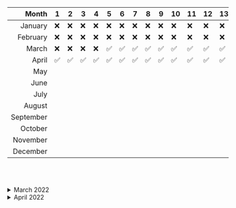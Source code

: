 |     Month | 1   | 2   | 3   | 4   | 5   | 6   | 7   | 8   | 9   | 10  | 11  | 12  | 13  | 14  | 15  | 16  | 17  | 18  | 19  | 20  | 21  | 22  | 23  | 24  | 25  | 26  | 27  | 28  | 29  | 30  | 31  |
| --------: | --- | --- | --- | --- | --- | --- | --- | --- | --- | --- | --- | --- | --- | --- | --- | --- | --- | --- | --- | --- | --- | --- | --- | --- | --- | --- | --- | --- | --- | --- | --- |
|   January | ❌  | ❌  | ❌  | ❌  | ❌  | ❌  | ❌  | ❌  | ❌  | ❌  | ❌  | ❌  | ❌  | ❌  | ❌  | ❌  | ❌  | ❌  | ❌  | ❌  | ❌  | ❌  | ❌  | ❌  | ❌  | ❌  | ❌  | ❌  | ❌  | ❌  | ❌  |
|  February | ❌  | ❌  | ❌  | ❌  | ❌  | ❌  | ❌  | ❌  | ❌  | ❌  | ❌  | ❌  | ❌  | ❌  | ❌  | ❌  | ❌  | ❌  | ❌  | ❌  | ❌  | ❌  | ❌  | ❌  | ❌  | ❌  | ❌  | ❌  | ❌  | ❌  | ❌  |
|     March | ❌  | ❌  | ❌  | ❌  | ✅  | ✅  | ✅  | ✅  | ✅  | ✅  | ✅  | ✅  | ✅  | ✅  | ✅  | ✅  | ✅  | ✅  | ✅  | ✅  | ✅  | ✅  | ✅  | ✅  | ✅  | ✅  | ✅  | ✅  | ✅  | ✅  | ✅  |
|     April | ✅  | ✅  | ✅  | ✅  | ✅  | ✅  | ✅  | ✅  | ✅  | ✅  | ✅  | ✅  | ✅  | ✅  |
|       May |
|      June |
|      July |
|    August |
| September |
|   October |
|  November |
|  December |

<br /><br />

<details><summary>March 2022</summary>
<table style="margin-left: 3rem">
  <tr>
    <th>Date</th> <th>Name</th> <th>Difficulty</th> <th>Tags</th>
  </tr>
  <tr>
    <td>05</td>
    <td>
      <a href="https://leetcode.com/problems/delete-and-earn/">
        Delete And Earn
      </a>
    </td>
    <td>🟠MEDIUM</td>
    <td>Array, Dynamic-Programming, Hash-table</td>
  </tr>
  <tr>
    <td>06</td>
    <td>
      <a href="https://leetcode.com/problems/count-all-valid-pickup-and-delivery-options/">
        Count All Valid Pickup And Delivery Options 
      </a>
    </td>
    <td>🔴HARD</td>
    <td>Maths, Dynamic-Programming, Combinatorics</td>
  </tr>
  <tr>
    <td>07</td>
    <td>
      <a href="https://leetcode.com/problems/merge-two-sorted-lists/">
        Merge Two Sorted Lists
      </a>
    </td>
    <td>🟢EASY</td>
    <td>Linked List, Two Pointer</td>
  </tr>
  <tr>
    <td>08</td>
    <td>
      <a href="https://leetcode.com/problems/linked-list-cycle">
        Linked List Cycle
      </a>
    </td> 
    <td>🟢EASY</td> 
    <td>Linked List, Two Pointer</td>
  </tr>
  <tr>
    <td>09</td>
    <td>
      <a href="https://leetcode.com/problems/remove-duplicates-from-sorted-list-ii">
        Remove Duplicates From Sorted List II
      </a>
    </td>
    <td>🟠MEDIUM</td>
    <td>Linked List</td>
  </tr>
  <tr>
    <td>10</td> 
    <td>
      <a href="https://leetcode.com/problems/add-two-numbers">
        Add Two Numbers
      </a>
    </td> 
    <td>🟠MEDIUM</td>
    <td>Linked List, Maths</td>
  </tr>
  <tr>
    <td>11</td> 
    <td>
      <a href="https://leetcode.com/problems/rotate-list">
        Rotate List
      </a>
    </td> 
    <td>🟠MEDIUM</td>
    <td>Linked List, Two Pointer</td>
  </tr>
  <tr>
    <td>12</td> 
    <td>
      <a href="https://leetcode.com/problems/copy-list-with-random-pointer/">
        Copy List With Random Pointer
      </a>
    </td> 
    <td>🟠MEDIUM</td>
    <td>Linked List</td>
  </tr>
  <tr>
    <td>13</td> 
    <td>
      <a href="https://leetcode.com/problems/valid-parentheses/">
        Valid Parentheses
      </a>
    </td> 
    <td>🟢EASY</td>
    <td>String, Stack</td>
  </tr>
  <tr>
    <td>14</td> 
    <td>
      <a href="https://leetcode.com/problems/simplify-path/">
        Simplify Path
      </a>
    </td> 
    <td>🟠MEDIUM</td>
    <td>String, Stack</td>
  </tr>
  <tr>
    <td>15</td> 
    <td>
      <a href="https://leetcode.com/problems/minimum-remove-to-make-valid-parentheses/">
        Minimum Remove To Make Valid Parentheses
      </a>
    </td> 
    <td>🟠MEDIUM</td>
    <td>String, Stack</td>
  </tr>
  <tr>
    <td>16</td> 
    <td>
      <a href="https://leetcode.com/problems/validate-stack-sequences/">
        Validate Stack Sequences
      </a>
    </td> 
    <td>🟠MEDIUM</td>
    <td>Array, Stack</td>
  </tr>
  <tr>
    <td>17</td> 
    <td>
      <a href="https://leetcode.com/problems/score-of-parentheses/">
        Score of Parentheses
      </a>
    </td> 
    <td>🟠MEDIUM</td>
    <td>String, Stack</td>
  </tr>
  <tr>
    <td>18</td> 
    <td>
      <a href="https://leetcode.com/problems/remove-duplicate-letters/">
        Remove Duplicate Letters
      </a>
    </td> 
    <td>🟠MEDIUM</td>
    <td>String, Stack, Greedy</td>
  </tr>
  <tr>
    <td>19</td> 
    <td>
      <a href="https://leetcode.com/problems/maximum-frequency-stack/">
        Maximum Frequency Stack
      </a>
    </td> 
    <td>🔴HARD</td>
    <td>Array, Stack, Hashing</td>
  </tr>
  <tr>
    <td>20</td> 
    <td>
      <a href="https://leetcode.com/problems/minimum-domino-rotations-for-equal-row/">
        Minimum Domino Rotation For Equal Row
      </a>
    </td> 
    <td>🟠MEDIUM</td>
    <td>Array, Greedy</td>
  </tr>
  <tr>
    <td>21</td> 
    <td>
      <a href="https://leetcode.com/problems/partition-labels/">
        Partition Labels
      </a>
    </td> 
    <td>🟠MEDIUM</td>
    <td>String, Hash-Table, Greedy</td>
  </tr>
  <tr>
    <td>22</td> 
    <td>
      <a href="https://leetcode.com/problems/smallest-string-with-a-given-numeric-value/">
        Smallest String With a Given Numeric Value
      </a>
    </td> 
    <td>🟠MEDIUM</td>
    <td>String, Greedy</td>
  </tr>
  <tr>
    <td>23</td> 
    <td>
      <a href="https://leetcode.com/problems/broken-calculator/">
        Broken Calculator
      </a>
    </td> 
    <td>🟠MEDIUM</td>
    <td>String, Greedy</td>
  </tr>
  <tr>
    <td>24</td> 
    <td>
      <a href="https://leetcode.com/problems/boats-to-save-people/">
        Boats To Save People
      </a>
    </td> 
    <td>🟠MEDIUM</td>
    <td>Array, Two-Pointer, Greedy, Sorting</td>
  </tr>
  <tr>
    <td>25</td> 
    <td>
      <a href="https://leetcode.com/problems/two-city-scheduling/">
        Two City Scheduling
      </a>
    </td> 
    <td>🟠MEDIUM</td>
    <td>Array, Greedy, Sorting</td>
  </tr>
  <tr>
    <td>26</td> 
    <td>
      <a href="https://leetcode.com/problems/binary-search/">
        Binary Search
      </a>
    </td> 
    <td>🟠MEDIUM</td>
    <td>Array, Binary-Search</td>
  </tr>
  <tr>
    <td>27</td> 
    <td>
      <a href="https://leetcode.com/problems/the-k-weakest-rows-in-a-matrix/">
        K Weakest Rows In a Matrix
      </a>
    </td> 
    <td>🟢EASY</td>
    <td>Matrix, Binary-Search, Sorting</td>
  </tr>
  <tr>
    <td>28</td> 
    <td>
      <a href="https://leetcode.com/problems/search-in-rotated-sorted-array-ii/">
        Search In a Rotated Sorted Array II
      </a>
    </td> 
    <td>🟠MEDIUM</td>
    <td>Matrix, Binary-Search</td>
  </tr>
  <tr>
    <td>29</td> 
    <td>
      <a href="https://leetcode.com/problems/find-the-duplicate-number/">
        Find the Duplicate Number
      </a>
    </td> 
    <td>🟠MEDIUM</td>
    <td>Array, Two-Pointer</td>
  </tr>
  <tr>
    <td>30</td> 
    <td>
      <a href="https://leetcode.com/problems/search-a-2d-matrix/">
        Search In a 2D Matrix
      </a>
    </td> 
    <td>🟠MEDIUM</td>
    <td>Matrix, Binary-Search</td>
  </tr>
  <tr>
    <td>31</td> 
    <td>
      <a href="https://leetcode.com/problems/split-array-largest-sum/">
        Split Array Largest Sum
      </a>
    </td> 
    <td>🔴HARD</td>
    <td>Array, Greedy, Binary-Search</td>
  </tr>
</table>
</details>

<details><summary>April 2022</summary>
<table style="margin-left: 3rem">
  <tr>
    <th>Date</th> <th>Name</th> <th>Difficulty</th> <th>Tags</th>
  </tr>
  <tr>
    <td>01</td>
    <td>
      <a href="https://leetcode.com/problems/reverse-string/">
        Reverse String
      </a>
    </td>
    <td>🟢EASY</td>
    <td>String, Two-Pointer</td>
  </tr>
  <tr>
    <td>02</td>
    <td>
      <a href="https://leetcode.com/problems/valid-palindrome-ii/">
        Valid Palindrome II
      </a>
    </td>
    <td>🟢EASY</td>
    <td>String, Two-Pointer</td>
  </tr>
  <tr>
    <td>03</td>
    <td>
      <a href="https://leetcode.com/problems/next-permutation/">
        Next Permutation
      </a>
    </td>
    <td>🟠MEDIUM</td>
    <td>Array, Two-Pointer</td>
  </tr>
  <tr>
    <td>04</td>
    <td>
      <a href="https://leetcode.com/problems/swapping-nodes-in-a-linked-list/">
        Swapping Nodes In a Linked List
      </a>
    </td>
    <td>🟠MEDIUM</td>
    <td>Linked-List, Two-Pointer</td>
  </tr>
  <tr>
    <td>05</td>
    <td>
      <a href="https://leetcode.com/problems/container-with-most-water/">
        Container With Most Water
      </a>
    </td>
    <td>🟠MEDIUM</td>
    <td>Array, Two-Pointer, Greedy</td>
  </tr>
  <tr>
    <td>06</td>
    <td>
      <a href="https://leetcode.com/problems/3sum-with-multiplicity/">
        3 Sum With Multiplicity
      </a>
    </td>
    <td>🟠MEDIUM</td>
    <td>Array, Two-Pointer, Sorting, Hash-Table</td>
  </tr>
  <tr>
    <td>07</td>
    <td>
      <a href="https://leetcode.com/problems/last-stone-weight/">
        Last Stone Weight
      </a>
    </td>
    <td>🟠MEDIUM</td>
    <td>Array, Heap</td>
  </tr>
  <tr>
    <td>08</td>
    <td>
      <a href="https://leetcode.com/problems/kth-largest-element-in-a-stream/">
        Kth Largest Element In a Stream
      </a>
    </td>
    <td>🟢EASY</td>
    <td>Array, Heap</td>
  </tr>
  <tr>
    <td>09</td>
    <td>
      <a href="https://leetcode.com/problems/top-k-frequent-elements/">
        Top K Frequent Elements
      </a>
    </td>
    <td>🟠MEDIUM</td>
    <td>Array, Hash-Table, Bucket-Sort</td>
  </tr>
  <tr>
    <td>10</td>
    <td>
      <a href="https://leetcode.com/problems/baseball-game/">
        Baseball Game
      </a>
    </td>
    <td>🟢EASY</td>
    <td>Array, Stack</td>
  </tr>
  <tr>
    <td>11</td>
    <td>
      <a href="https://leetcode.com/problems/shift-2d-grid/">
        Shift 2-D Grid
      </a>
    </td>
    <td>🟢EASY</td>
    <td>Matrix</td>
  </tr>
  <tr>
    <td>12</td>
    <td>
      <a href="https://leetcode.com/problems/game-of-life/">
        Game of Life
      </a>
    </td>
    <td>🟠MEDIUM</td>
    <td>Matrix</td>
  </tr>
  <tr>
    <td>13</td>
    <td>
      <a href="https://leetcode.com/problems/spiral-matrix-ii/">
        Spiral Matrix II
      </a>
    </td>
    <td>🟠MEDIUM</td>
    <td>Matrix</td>
  </tr>
  <tr>
    <td>13</td>
    <td>
      <a href="https://leetcode.com/problems/search-in-a-binary-search-tree/">
        Search In A Binary Search Tree
      </a>
    </td>
    <td>🟢EASY</td>
    <td>BST</td>
  </tr>
</table>
</details>
